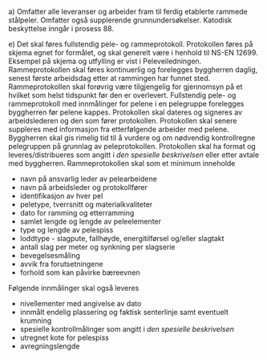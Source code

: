 a) Omfatter alle leveranser og arbeider fram til ferdig etablerte rammede stålpeler. Omfatter også supplerende grunnundersøkelser.
Katodisk beskyttelse inngår i prosess 88.

e) Det skal føres fullstendig pele- og rammeprotokoll. Protokollen føres på skjema egnet for formålet, og skal generelt være i henhold til NS-EN 12699. Eksempel på skjema og utfylling er vist i Peleveiledningen.
Rammeprotokollen skal føres kontinuerlig og forelegges byggherren daglig, senest første arbeidsdag etter at rammingen har funnet sted. Rammeprotokollen skal forøvrig være tilgjengelig for gjennomsyn på et hvilket som helst tidspunkt før den er overlevert.
Fullstendig pele- og rammeprotokoll med innmålinger for pelene i en pelegruppe forelegges byggherren før pelene kappes. Protokollen skal dateres og signeres av arbeidslederen og den som fører protokollen. Protokollen skal senere suppleres med informasjon fra etterfølgende arbeider med pelene.
Byggherren skal gis rimelig tid til å vurdere og om nødvendig kontrollregne pelegruppen på grunnlag av peleprotokollen.
Protokollen skal ha format og leveres/distribueres som angitt i *den spesielle beskrivelsen* eller etter avtale med byggherren.
Rammeprotokollen skal som et minimum inneholde
-  navn på ansvarlig leder av pelearbeidene
-  navn på arbeidsleder og protokollfører
-  identifikasjon av hver pel
-  peletype, tverrsnitt og materialkvaliteter
-   dato for ramming og etterramming
-  samlet lengde og lengde av peleelementer
-  type og lengde av pelespiss
-  loddtype - slagpute, fallhøyde, energitilførsel og/eller slagtakt
-  antall slag per meter og synkning per slagserie
-  bevegelsesmåling
-  avvik fra forutsetningene
-  forhold som kan påvirke bæreevnen

Følgende innmålinger skal også leveres
-  nivellementer med angivelse av dato
-  innmålt endelig plassering og faktisk senterlinje samt eventuelt krumning
-  spesielle kontrollmålinger som angitt i *den spesielle beskrivelsen*
-  utregnet kote for pelespiss
-  avregningslengde

